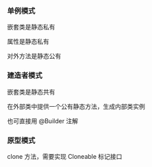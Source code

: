 ### 单例模式

嵌套类是静态私有

属性是静态私有

对外方法是静态公有

### 建造者模式

嵌套类是静态共有

在外部类中提供一个公有静态方法，生成内部类实例

也可直接用 @Builder 注解

### 原型模式

clone 方法，需要实现 Cloneable 标记接口